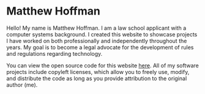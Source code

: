 # Matthew Hoffman
Hello! My name is Matthew Hoffman. I am a law school applicant with a computer systems background. I created this 
website to showcase projects I have worked on both professionally and independently throughout the years. My goal
is to become a legal advocate for the development of rules and regulations regarding technology.

You can view the open source code for this website [here](https://github.com/matthew-hoffmain/web).
All of my software projects include copyleft licenses, which allow you to freely use, modify, and distribute the code as long as you provide attribution to the original author (me).